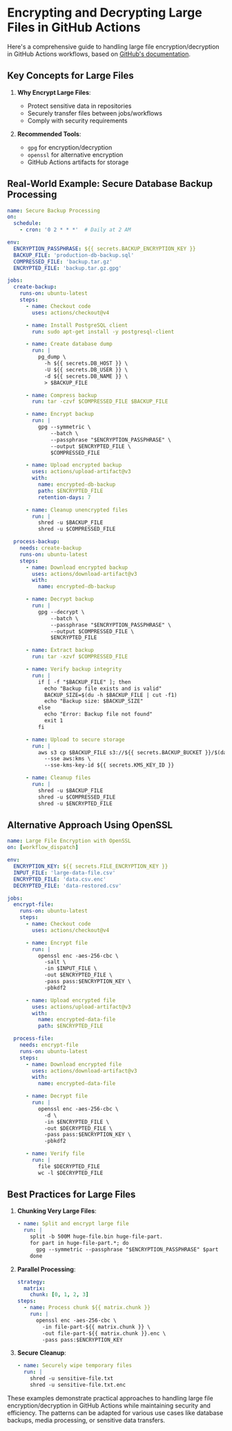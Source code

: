 # Encrypting and Decrypting Large Files in GitHub Actions

Here's a comprehensive guide to handling large file encryption/decryption in GitHub Actions workflows, based on [GitHub's documentation](https://docs.github.com/en/actions/using-workflows/storing-workflow-data-as-artifacts).

## Key Concepts for Large Files

1. **Why Encrypt Large Files**:
   - Protect sensitive data in repositories
   - Securely transfer files between jobs/workflows
   - Comply with security requirements

2. **Recommended Tools**:
   - `gpg` for encryption/decryption
   - `openssl` for alternative encryption
   - GitHub Actions artifacts for storage

## Real-World Example: Secure Database Backup Processing

```yaml
name: Secure Backup Processing
on:
  schedule:
    - cron: '0 2 * * *'  # Daily at 2 AM

env:
  ENCRYPTION_PASSPHRASE: ${{ secrets.BACKUP_ENCRYPTION_KEY }}
  BACKUP_FILE: 'production-db-backup.sql'
  COMPRESSED_FILE: 'backup.tar.gz'
  ENCRYPTED_FILE: 'backup.tar.gz.gpg'

jobs:
  create-backup:
    runs-on: ubuntu-latest
    steps:
      - name: Checkout code
        uses: actions/checkout@v4

      - name: Install PostgreSQL client
        run: sudo apt-get install -y postgresql-client

      - name: Create database dump
        run: |
          pg_dump \
            -h ${{ secrets.DB_HOST }} \
            -U ${{ secrets.DB_USER }} \
            -d ${{ secrets.DB_NAME }} \
            > $BACKUP_FILE

      - name: Compress backup
        run: tar -czvf $COMPRESSED_FILE $BACKUP_FILE

      - name: Encrypt backup
        run: |
          gpg --symmetric \
              --batch \
              --passphrase "$ENCRYPTION_PASSPHRASE" \
              --output $ENCRYPTED_FILE \
              $COMPRESSED_FILE

      - name: Upload encrypted backup
        uses: actions/upload-artifact@v3
        with:
          name: encrypted-db-backup
          path: $ENCRYPTED_FILE
          retention-days: 7

      - name: Cleanup unencrypted files
        run: |
          shred -u $BACKUP_FILE
          shred -u $COMPRESSED_FILE

  process-backup:
    needs: create-backup
    runs-on: ubuntu-latest
    steps:
      - name: Download encrypted backup
        uses: actions/download-artifact@v3
        with:
          name: encrypted-db-backup

      - name: Decrypt backup
        run: |
          gpg --decrypt \
              --batch \
              --passphrase "$ENCRYPTION_PASSPHRASE" \
              --output $COMPRESSED_FILE \
              $ENCRYPTED_FILE

      - name: Extract backup
        run: tar -xzvf $COMPRESSED_FILE

      - name: Verify backup integrity
        run: |
          if [ -f "$BACKUP_FILE" ]; then
            echo "Backup file exists and is valid"
            BACKUP_SIZE=$(du -h $BACKUP_FILE | cut -f1)
            echo "Backup size: $BACKUP_SIZE"
          else
            echo "Error: Backup file not found"
            exit 1
          fi

      - name: Upload to secure storage
        run: |
          aws s3 cp $BACKUP_FILE s3://${{ secrets.BACKUP_BUCKET }}/$(date +%Y-%m-%d)/ \
            --sse aws:kms \
            --sse-kms-key-id ${{ secrets.KMS_KEY_ID }}

      - name: Cleanup files
        run: |
          shred -u $BACKUP_FILE
          shred -u $COMPRESSED_FILE
          shred -u $ENCRYPTED_FILE
```

## Alternative Approach Using OpenSSL

```yaml
name: Large File Encryption with OpenSSL
on: [workflow_dispatch]

env:
  ENCRYPTION_KEY: ${{ secrets.FILE_ENCRYPTION_KEY }}
  INPUT_FILE: 'large-data-file.csv'
  ENCRYPTED_FILE: 'data.csv.enc'
  DECRYPTED_FILE: 'data-restored.csv'

jobs:
  encrypt-file:
    runs-on: ubuntu-latest
    steps:
      - name: Checkout code
        uses: actions/checkout@v4

      - name: Encrypt file
        run: |
          openssl enc -aes-256-cbc \
            -salt \
            -in $INPUT_FILE \
            -out $ENCRYPTED_FILE \
            -pass pass:$ENCRYPTION_KEY \
            -pbkdf2

      - name: Upload encrypted file
        uses: actions/upload-artifact@v3
        with:
          name: encrypted-data-file
          path: $ENCRYPTED_FILE

  process-file:
    needs: encrypt-file
    runs-on: ubuntu-latest
    steps:
      - name: Download encrypted file
        uses: actions/download-artifact@v3
        with:
          name: encrypted-data-file

      - name: Decrypt file
        run: |
          openssl enc -aes-256-cbc \
            -d \
            -in $ENCRYPTED_FILE \
            -out $DECRYPTED_FILE \
            -pass pass:$ENCRYPTION_KEY \
            -pbkdf2

      - name: Verify file
        run: |
          file $DECRYPTED_FILE
          wc -l $DECRYPTED_FILE
```

## Best Practices for Large Files

1. **Chunking Very Large Files**:
   ```yaml
   - name: Split and encrypt large file
     run: |
       split -b 500M huge-file.bin huge-file-part.
       for part in huge-file-part.*; do
         gpg --symmetric --passphrase "$ENCRYPTION_PASSPHRASE" $part
       done
   ```

2. **Parallel Processing**:
   ```yaml
   strategy:
     matrix:
       chunk: [0, 1, 2, 3]
   steps:
     - name: Process chunk ${{ matrix.chunk }}
       run: |
         openssl enc -aes-256-cbc \
           -in file-part-${{ matrix.chunk }} \
           -out file-part-${{ matrix.chunk }}.enc \
           -pass pass:$ENCRYPTION_KEY
   ```

3. **Secure Cleanup**:
   ```yaml
   - name: Securely wipe temporary files
     run: |
       shred -u sensitive-file.txt
       shred -u sensitive-file.txt.enc
   ```

These examples demonstrate practical approaches to handling large file encryption/decryption in GitHub Actions while maintaining security and efficiency. The patterns can be adapted for various use cases like database backups, media processing, or sensitive data transfers.
